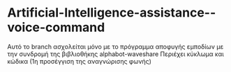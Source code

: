 # Artificial-Intelligence-assistance--voice-command
Αυτό το branch ασχολείται μόνο με το πρόγραμμα αποφυγής εμποδίων με την συνδρομή της βιβλιοθήκης alphabot-waveshare
Περιέχει  κύκλωμα και κώδικα
 (1η προσέγγιση της αναγνώρισης φωνής)

